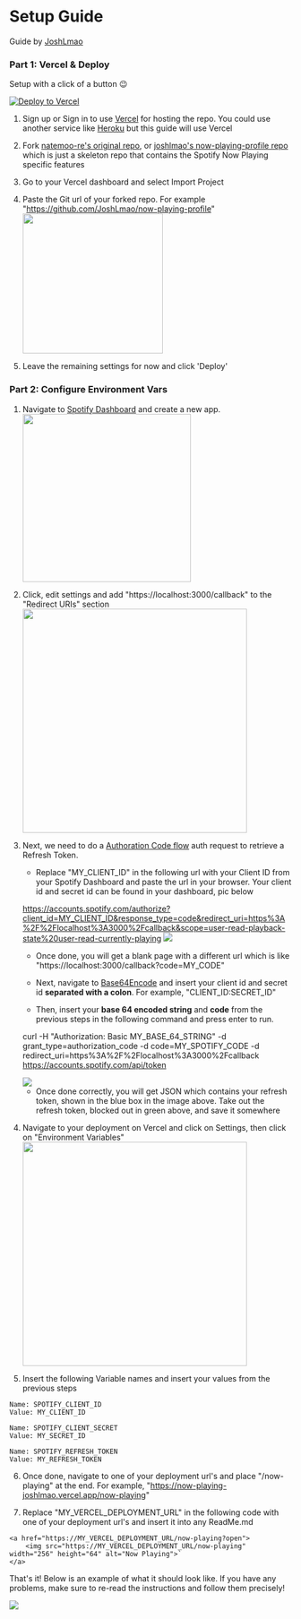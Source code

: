 # Setup Guide

Guide by [JoshLmao](https://github.com/JoshLmao)

### Part 1: Vercel & Deploy

Setup with a click of a button 😉

[![Deploy to Vercel](https://vercel.com/button)](https://vercel.com/import/project?template=https://github.com/joshlmao/now-playing-profile)

1. Sign up or Sign in to use [Vercel](https://vercel.com/) for hosting the repo. You could use another service like [Heroku](https://heroku.com/) but this guide will use Vercel
2. Fork [natemoo-re's original repo](https://github.com/natemoo-re/natemoo-re), or [joshlmao's now-playing-profile repo](https://github.com/JoshLmao/now-playing-profile) which is just a skeleton repo that contains the Spotify Now Playing specific features
3. Go to your Vercel dashboard and select Import Project
4. Paste the Git url of your forked repo. For example "https://github.com/JoshLmao/now-playing-profile"
   <img src="https://i.imgur.com/fkiH4QL.png" height="250">

5. Leave the remaining settings for now and click 'Deploy'

### Part 2: Configure Environment Vars

1. Navigate to [Spotify Dashboard](https://developer.spotify.com/dashboard/) and create a new app.
   <img src="https://i.imgur.com/msl76HF.png" height="300">

2. Click, edit settings and add "https://localhost:3000/callback" to the "Redirect URIs" section
   <img src="https://i.imgur.com/wm4IoDH.png" height="400">

3. Next, we need to do a [Authoration Code flow](https://developer.spotify.com/documentation/general/guides/authorization-guide/#authorization-code-flow) auth request to retrieve a Refresh Token.

   - Replace "MY_CLIENT_ID" in the following url with your Client ID from your Spotify Dashboard and paste the url in your browser. Your client id and secret id can be found in your dashboard, pic below

   https://accounts.spotify.com/authorize?client_id=MY_CLIENT_ID&response_type=code&redirect_uri=https%3A%2F%2Flocalhost%3A3000%2Fcallback&scope=user-read-playback-state%20user-read-currently-playing
   <img src="https://i.imgur.com/VzY5Uxv.png" >

   - Once done, you will get a blank page with a different url which is like "https://localhost:3000/callback?code=MY_CODE"

   - Next, navigate to [Base64Encode](https://www.base64encode.org/) and insert your client id and secret id **separated with a colon**. For example, "CLIENT_ID:SECRET_ID"

   - Then, insert your **base 64 encoded string** and **code** from the previous steps in the following command and press enter to run.

   curl -H "Authorization: Basic MY_BASE_64_STRING" -d grant_type=authorization_code -d code=MY_SPOTIFY_CODE -d redirect_uri=https%3A%2F%2Flocalhost%3A3000%2Fcallback https://accounts.spotify.com/api/token

   <img src="https://i.imgur.com/tnaCoqj.png">

   - Once done correctly, you will get JSON which contains your refresh token, shown in the blue box in the image above. Take out the refresh token, blocked out in green above, and save it somewhere

4. Navigate to your deployment on Vercel and click on Settings, then click on "Environment Variables"
   <img src="https://i.imgur.com/kUEW5Tt.png" height=400 />

5. Insert the following Variable names and insert your values from the previous steps

```
Name: SPOTIFY_CLIENT_ID
Value: MY_CLIENT_ID

Name: SPOTIFY_CLIENT_SECRET
Value: MY_SECRET_ID

Name: SPOTIFY_REFRESH_TOKEN
Value: MY_REFRESH_TOKEN
```

6. Once done, navigate to one of your deployment url's and place "/now-playing" at the end. For example, "https://now-playing-joshlmao.vercel.app/now-playing"

7. Replace "MY_VERCEL_DEPLOYMENT_URL" in the following code with one of your deployment url's and insert it into any ReadMe.md

```
<a href="https://MY_VERCEL_DEPLOYMENT_URL/now-playing?open">
    <img src="https://MY_VERCEL_DEPLOYMENT_URL/now-playing" width="256" height="64" alt="Now Playing">`
</a>
```

That's it! Below is an example of what it should look like. If you have any problems, make sure to re-read the instructions and follow them precisely!

<img src="https://i.imgur.com/uxeiC8k.png">
